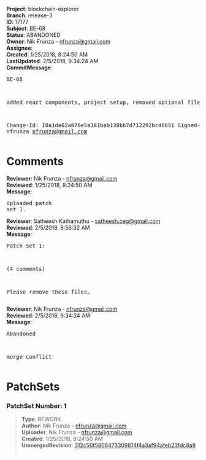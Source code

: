 <strong>Project</strong>: blockchain-explorer<br><strong>Branch</strong>: release-3<br><strong>ID</strong>: 17177<br><strong>Subject</strong>: BE-68<br><strong>Status</strong>: ABANDONED<br><strong>Owner</strong>: Nik Frunza - nfrunza@gmail.com<br><strong>Assignee</strong>:<br><strong>Created</strong>: 1/25/2018, 8:24:50 AM<br><strong>LastUpdated</strong>: 2/5/2018, 9:34:24 AM<br><strong>CommitMessage</strong>:<br><pre>BE-68

added react components, project setup,
removed optional files

Change-Id: I0a1da02a076e5a181bab138bb7d712292bcd6651
Signed-off-by: nfrunza <nfrunza@gmail.com>
</pre><h1>Comments</h1><strong>Reviewer</strong>: Nik Frunza - nfrunza@gmail.com<br><strong>Reviewed</strong>: 1/25/2018, 8:24:50 AM<br><strong>Message</strong>: <pre>Uploaded patch set 1.</pre><strong>Reviewer</strong>: Satheesh Kathamuthu - satheesh.ceg@gmail.com<br><strong>Reviewed</strong>: 2/5/2018, 8:56:32 AM<br><strong>Message</strong>: <pre>Patch Set 1:

(4 comments)

Please remove these files.</pre><strong>Reviewer</strong>: Nik Frunza - nfrunza@gmail.com<br><strong>Reviewed</strong>: 2/5/2018, 9:34:24 AM<br><strong>Message</strong>: <pre>Abandoned

merge conflict</pre><h1>PatchSets</h1><h3>PatchSet Number: 1</h3><blockquote><strong>Type</strong>: REWORK<br><strong>Author</strong>: Nik Frunza - nfrunza@gmail.com<br><strong>Uploader</strong>: Nik Frunza - nfrunza@gmail.com<br><strong>Created</strong>: 1/25/2018, 8:24:50 AM<br><strong>UnmergedRevision</strong>: [312c56f5806473309814f4a3af94afeb23fdc8a8](https://github.com/hyperledger-gerrit-archive/blockchain-explorer/commit/312c56f5806473309814f4a3af94afeb23fdc8a8)<br><br></blockquote>